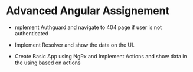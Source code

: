 # Advanced Angular Assignement

- mplement Authguard and navigate to 404 page if user is not authenticated 

- Implement Resolver and show the data on the UI.

- Create Basic App using  NgRx and Implement Actions and show data in the using based on actions
